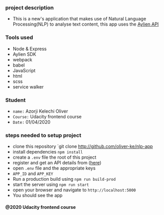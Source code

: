 ### project description
 - This is a new's application that makes use of Natural Language Processing(NLP) to analyse text content,
 this app uses the [Aylien API](https://aylien.com) 


### Tools used
 - Node & Express
 - Aylien SDK
 - webpack
 - babel
 - JavaScript
 - html
 - scss
 - service walker

### Student
 - `name:` Azorji Kelechi Oliver
 - `Course:` Udacity frontend course
 - `Date:` 01/04/2020

### steps needed to setup project
 - clone this repository `git clone http://github.com/oliver-ke/nlp-app
 - install dependencies `npm install`
 - create a `.env` file the root of this project
 - register and get an API details from ([here](https://developer.aylien.com/signup)) 
 - open `.env` file and the appropriate keys
 - `APP_ID` and `APP_KEY`
 - Run a production build using `npm run build-prod`
 - start the server using `npm run start`
 - open your browser and navigate to `http://localhost:5000`
 - You should see the app

#### @2020 Udacity frontend course